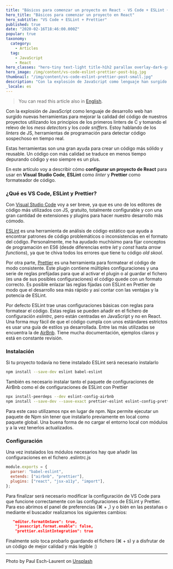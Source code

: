 ```yaml
---
title: "Básicos para comenzar un proyecto en React - VS Code + ESLint + Prettier"
hero_title: "Básicos para comenzar un proyecto en React"
hero_subtitle: "VS Code + ESLint + Prettier"
published: true
date: "2020-02-16T18:46:00.000Z"
popular: true
taxonomy:
  category:
    - Articles
  tag:
    - JavaScript
    - React
hero_classes: "hero-tiny text-light title-h1h2 parallax overlay-dark-gradient"
hero_image: /img/content/vs-code-eslint-prettier-post-big.jpg
thumbnail: "/img/content/vs-code-eslint-prettier-post-small.jpg"
description: "Con la explosión de JavaScript como lenguaje han surgido nuevas herramientas para mejorar la calidad del código de nuestros proyectos."
_locale: es
---
```


> You can read this article also in [English](/vs-code-eslint-prettier).

Con la explosión de JavaScript como lenguaje de desarrollo web han surgido nuevas herramientas para mejorar la calidad del código de nuestros proyectos utilizando los principios de los primeros linters de C y tomando el relevo de los _mess detectors_ y los _code sniffers_. Estoy hablando de los _linters_ de JS, herramientas de programación para detectar código sospechoso en tiempo real.

Estas herramientas son una gran ayuda para crear un código más sólido y reusable. Un código con más calidad se traduce en menos tiempo depurando código y eso siempre es un plus.

En este artículo voy a describir cómo **configurar un proyecto de React** para usar en **Visual Studio Code**, **ESLint** como _linter_ y **Prettier** como formateador de código.

### ¿Qué es VS Code, ESLint y Prettier?

Con [Visual Studio Code](https://code.visualstudio.com/) voy a ser breve, ya que es uno de los editores de código más utilizados con JS, gratuito, totalmente configurable y con una gran cantidad de extensiones y plugins para hacer nuestro desarrollo más cómodo.

[ESLint](https://eslint.org/) es una herramienta de análisis de código estático que ayuda a encontrar patrones de código problemáticos o inconsistencias en el formato del código. Personalmente, me ha ayudado muchísimo para fijar conceptos de programación en ES6 (desde diferencias entre _let_ y _const_ hasta _arrow functions_), ya que te chiva todos los errores que tiene tu código _old skool_.

Por otra parte, [Prettier](https://prettier.io/) es una herramienta para formatear el código de modo consistente. Este plugin contiene múltiples configuraciones y una serie de reglas prefijadas para que al activar el plugin o al guardar el fichero (es una de sus posibles configuraciones) el código quede con un formato correcto. Es posible enlazar las reglas fijadas con ESLint en Prettier de modo que el desarrollo sea más rápido y así contar con las ventajas y la potencia de ESLint.

Por defecto ESLint trae unas configuraciones básicas con reglas para formatear el código. Estas reglas se pueden añadir en el fichero de configuración _eslintrc_, pero están centradas en JavaScript y no en React. Una forma muy fácil de que el código cumpla con unos estándares estrictos es usar una guía de estilos ya desarrollada. Entre las más utilizadas se encuentra la de [AirBnb](https://github.com/airbnb/javascript/tree/master/packages/eslint-config-airbnb). Tiene mucha documentación, ejemplos claros y está en constante revisión.

### Instalación

Si tu proyecto todavía no tiene instalado ESLint será necesario instalarlo

```bash
npm install --save-dev eslint babel-eslint
```

También es necesario instalar tanto el paquete de configuraciones de AirBnb como el de configuraciones de ESLint con Prettier

```bash
npx install-peerdeps --dev eslint-config-airbnb
npm install --save-dev --save-exact prettier-eslint eslint-config-prettier
```

Para este caso utilizamos npx en lugar de npm. Npx permite ejecutar un paquete de Npm sin tener que instalarlo previamente en local como paquete global. Una buena forma de no cargar el entorno local con módulos y a la vez tenerlos actualizados.

### Configuración

Una vez instalados los módulos necesarios hay que añadir las configuraciones en el fichero .eslintrc.js

```javascript
module.exports = {
  parser: "babel-eslint",
  extends: ["airbnb", "prettier"],
  plugins: ["react", "jsx-a11y", "import"],
};
```

Para finalizar será necesario modificar la configuración de VS Code para que funcione correctamente con las configuraciones de ESLint y Prettier. Para eso abrimos el panel de preferencias (⌘ + ,) y o bién en las pestañas o mediante el buscador realizamos los siguientes cambios:

```json
   "editor.formatOnSave": true,
    "javascript.format.enable": false,
    "prettier.eslintIntegration": true
```

Finalmente solo toca probarlo guardando el fichero (⌘ + s) y a disfrutar de un código de mejor calidad y más legible :)

<hr/>

Photo by Paul Esch-Laurent on [Unsplash](https://unsplash.com/)
